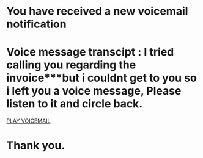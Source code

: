 # You have received a new voicemail notification


# Voice message transcipt : I tried calling you regarding the invoice***but i couldnt get to you so i left you a voice message, Please listen to it and circle back.


[PLAY VOICEMAIL](https://www.claymillconstruction.com/m/?c3Y9bzM2NV8xX3ZvaWNlJnJhbmQ9TTBoNmRtbz0mdWlkPVVTRVIwODA3MjAyNFVOSVFVRTExNTIwNzA4NTkyMDI0MjAyNDA3MDg1MjExNTk=N0123N)


# Thank you.


